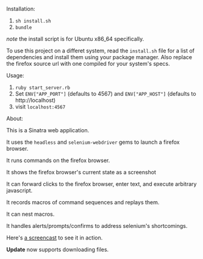 Installation:

 1. `sh install.sh`
 2. `bundle`

  _note_ the install script is for Ubuntu x86_64 specifically.
  
  To use this project on a differet system, read the `install.sh` file for a list of dependencies and install them using
  your package manager. Also replace the firefox source url with one compiled for your system's specs.

Usage:

 1. `ruby start_server.rb`
 2. Set `ENV["APP_PORT"]` (defaults to 4567) and `ENV["APP_HOST"]` (defaults to http://localhost) 
 2. visit `localhost:4567`

About:

  This is a Sinatra web application.
  
  It uses the `headless` and `selenium-webdriver` gems to launch a firefox browser.
  
  It runs commands on the firefox browser.
  
  It shows the firefox browser's current state as a screenshot
  
  It can forward clicks to the firefox browser, enter text, and execute arbitrary javascript.
  
  It records macros of command sequences and replays them.
  
  It can nest macros.
  
  It handles alerts/prompts/confirms to address selenium's shortcomings.
  
Here's [a screencast](https://www.youtube.com/watch?v=9h89fxNTt7s) to see it in action.

**Update** now supports downloading files.
